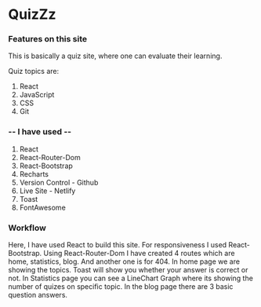 # QuizZz


### Features on this site
This is basically a quiz site, where one can evaluate their learning.

Quiz topics are:
1. React
2. JavaScript
3. CSS
4. Git


### -- I have used --
1. React
2. React-Router-Dom
3. React-Bootstrap
4. Recharts
5. Version Control - Github
6. Live Site - Netlify
7. Toast
8. FontAwesome


### Workflow
Here, I have used React to build this site. For responsiveness I used React-Bootstrap. Using React-Router-Dom I have created 4 routes which are home, statistics, blog. And another one is for 404. In home page we are showing the topics. Toast will show you whether your answer is correct or not. In Statistics page you can see a LineChart Graph where its showing the number of quizes on specific topic. In the blog page there are 3 basic question answers.



